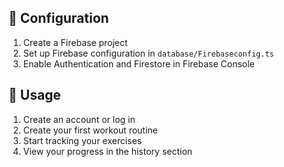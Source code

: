 ## 🔧 Configuration

1. Create a Firebase project
2. Set up Firebase configuration in `database/Firebaseconfig.ts`
3. Enable Authentication and Firestore in Firebase Console

## 📖 Usage

1. Create an account or log in
2. Create your first workout routine
3. Start tracking your exercises
4. View your progress in the history section
